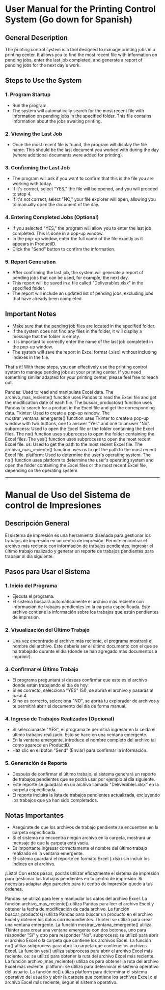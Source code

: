 # User Manual for the Printing Control System   (Go down for Spanish)

## General Description
The printing control system is a tool designed to manage printing jobs in a printing center. It allows you to find the most recent file with information on pending jobs, enter the last job completed, and generate a report of pending jobs for the next day's work.

## Steps to Use the System

### 1. Program Startup
- Run the program.
- The system will automatically search for the most recent file with information on pending jobs in the specified folder. This file contains information about the jobs awaiting printing.

### 2. Viewing the Last Job
- Once the most recent file is found, the program will display the file name. This should be the last document you worked with during the day (where additional documents were added for printing).

### 3. Confirming the Last Job
- The program will ask if you want to confirm that this is the file you are working with today.
- If it's correct, select "YES," the file will be opened, and you will proceed to step 4.
- If it's not correct, select "NO," your file explorer will open, allowing you to manually open the document of the day.

### 4. Entering Completed Jobs (Optional)
- If you selected "YES," the program will allow you to enter the last job completed. This is done in a pop-up window.
- In the pop-up window, enter the full name of the file exactly as it appears in ProductID.
- Click the "Send" button to confirm the information.

### 5. Report Generation
- After confirming the last job, the system will generate a report of pending jobs that can be used, for example, the next day.
- This report will be saved in a file called "Deliverables.xlsx" in the specified folder.
- The report will include an updated list of pending jobs, excluding jobs that have already been completed.

## Important Notes
- Make sure that the pending job files are located in the specified folder.
- If the system does not find any files in the folder, it will display a message that the folder is empty.
- It is important to correctly enter the name of the last job completed in the pop-up window.
- The system will save the report in Excel format (.xlsx) without including indexes in the file.

That's it! With these steps, you can effectively use the printing control system to manage pending jobs at your printing center. If you need something similar adapted for your printing center, please feel free to reach out.

Pandas: Used to read and manipulate Excel data.
The archivo_mas_reciente() function uses Pandas to read the Excel file and get the modification date of each file.
The buscar_productos() function uses Pandas to search for a product in the Excel file and get the corresponding data.
Tkinter: Used to create a pop-up window.
The mostrar_ventana_emergente() function uses Tkinter to create a pop-up window with two buttons, one to answer "Yes" and one to answer "No".
subprocess: Used to open the Excel file or the folder containing the Excel files.
The no() function uses subprocess to open the folder containing the Excel files.
The yes() function uses subprocess to open the most recent Excel file.
os: Used to get the path to the most recent Excel file.
The archivo_mas_reciente() function uses os to get the path to the most recent Excel file.
platform: Used to determine the user's operating system.
The no() function uses platform to determine the user's operating system and open the folder containing the Excel files or the most recent Excel file, depending on the operating system.


***************************************************************************************************

# Manual de Uso del Sistema de control de Impresiones   

## Descripción General
El sistema de impresión es una herramienta diseñada para gestionar los trabajos de impresión en un centro de impresión. Permite encontrar el archivo más reciente con información de trabajos pendientes, ingresar el último trabajo realizado y generar un reporte de trabajos pendientes para trabajar al día siguiente.

## Pasos para Usar el Sistema

### 1. Inicio del Programa
- Ejecuta el programa.
- El sistema buscará automáticamente el archivo más reciente con información de trabajos pendientes en la carpeta especificada. Este archivo contiene la información sobre los trabajos que están pendientes de impresión.

### 2. Visualización del Último Trabajo
- Una vez encontrado el archivo más reciente, el programa mostrará el nombre del archivo. Este debería ser el último documento con el que se ha trabajado durante el día (donde se han agregado más documentos a imprimir).

### 3. Confirmar el Último Trabajo
- El programa preguntará si deseas confirmar que este es el archivo donde están trabajando el día de hoy.
- Si es correcto, selecciona "YES" (SÍ), se abrirá el archivo y pasarás al paso 4.
- Si no es correcto, selecciona "NO", se abrirá tu explorador de archivos y te permitirá abrir el documento del día de forma manual.

### 4. Ingreso de Trabajos Realizados (Opcional)
- Si seleccionaste "YES", el programa te permitirá ingresar en la celda el último trabajos realizado. Esto se hace en una ventana emergente.
- En la ventana emergente, introduce el nombre completo del archivo tal como aparece en ProductID.
- Haz clic en el botón "Send" (Enviar) para confirmar la información.

### 5. Generación de Reporte
- Después de confirmar el último trabajo, el sistema generará un reporte de trabajos pendientes que se podrá usar por ejemplo al día siguiente.
- Este reporte se guardará en un archivo llamado "Deliverables.xlsx" en la carpeta especificada.
- El reporte incluirá la lista de trabajos pendientes actualizada, excluyendo los trabajos que ya han sido completados.

## Notas Importantes
- Asegúrate de que los archivos de trabajo pendiente se encuentren en la carpeta especificada.
- Si el sistema no encuentra ningún archivo en la carpeta, mostrará un mensaje de que la carpeta está vacía.
- Es importante ingresar correctamente el nombre del último trabajo realizado en la ventana emergente.
- El sistema guardará el reporte en formato Excel (.xlsx) sin incluir los índices en el archivo.

¡Listo! Con estos pasos, podrás utilizar eficazmente el sistema de impresión para gestionar los trabajos pendientes en tu centro de impresión.
Si necesitas adaptar algo parecido para tu centro de impresión quedo a tus órdenes.

Pandas: se utilizó para leer y manipular los datos del archivo Excel. La función archivo_mas_reciente() utiliza Pandas para leer el archivo Excel y obtener la fecha de modificación de cada archivo. La función buscar_productos() utiliza Pandas para buscar un producto en el archivo Excel y obtener los datos correspondientes.
Tkinter: se utilizó para crear una ventana emergente. La función mostrar_ventana_emergente() utiliza Tkinter para crear una ventana emergente con dos botones, uno para responder "Sí" y otro para responder "No".
subprocess: se utilizó para abrir el archivo Excel o la carpeta que contiene los archivos Excel. La función no() utiliza subprocess para abrir la carpeta que contiene los archivos Excel. La función yes() utiliza subprocess para abrir el archivo Excel más reciente.
os: se utilizó para obtener la ruta del archivo Excel más reciente. La función archivo_mas_reciente() utiliza os para obtener la ruta del archivo Excel más reciente.
platform: se utilizó para determinar el sistema operativo del usuario. La función no() utiliza platform para determinar el sistema operativo del usuario y abrir la carpeta que contiene los archivos Excel o el archivo Excel más reciente, según el sistema operativo.
